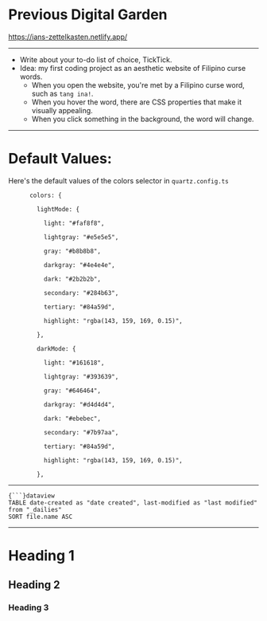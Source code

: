 # Previous Digital Garden
https://ians-zettelkasten.netlify.app/

---

- Write about your to-do list of choice, TickTick.
- Idea: my first coding project as an aesthetic website of Filipino curse words.
	- When you open the website, you're met by a Filipino curse word, such as `tang ina!`.
	- When you hover the word, there are CSS properties that make it visually appealing.
	- When you click something in the background, the word will change.

---

# Default Values:

Here's the default values of the colors selector in `quartz.config.ts`

```
      colors: {

        lightMode: {

          light: "#faf8f8",

          lightgray: "#e5e5e5",

          gray: "#b8b8b8",

          darkgray: "#4e4e4e",

          dark: "#2b2b2b",

          secondary: "#284b63",

          tertiary: "#84a59d",

          highlight: "rgba(143, 159, 169, 0.15)",

        },

        darkMode: {

          light: "#161618",

          lightgray: "#393639",

          gray: "#646464",

          darkgray: "#d4d4d4",

          dark: "#ebebec",

          secondary: "#7b97aa",

          tertiary: "#84a59d",

          highlight: "rgba(143, 159, 169, 0.15)",

        },
```


---

```
{```}dataview
TABLE date-created as "date created", last-modified as "last modified"
from "_dailies"
SORT file.name ASC
```

---

# Heading 1
## Heading 2
### Heading 3